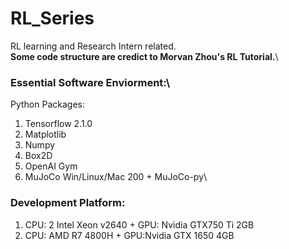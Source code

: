 # RL_Series
RL learning and Research Intern related.\
**Some code structure are credict to Morvan Zhou's RL Tutorial.**\
### Essential Software Enviorment:\
Python Packages:
1. Tensorflow 2.1.0
2. Matplotlib
3. Numpy
4. Box2D
5. OpenAI Gym
6. MuJoCo Win/Linux/Mac 200 + MuJoCo-py\
### Development Platform:
1. CPU: 2 Intel Xeon v2640 + GPU: Nvidia GTX750 Ti 2GB
2. CPU: AMD R7 4800H + GPU:Nvidia GTX 1650 4GB
